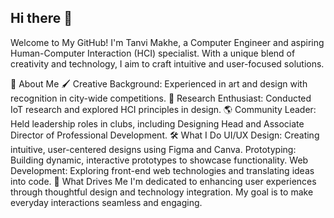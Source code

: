 ## Hi there 👋
Welcome to My GitHub!
I'm Tanvi Makhe, a Computer Engineer and aspiring Human-Computer Interaction (HCI) specialist. With a unique blend of creativity and technology, I aim to craft intuitive and user-focused solutions.

🌟 About Me
🖌️ Creative Background: Experienced in art and design with recognition in city-wide competitions.
🧪 Research Enthusiast: Conducted IoT research and explored HCI principles in design.
🌎 Community Leader: Held leadership roles in clubs, including Designing Head and Associate Director of Professional Development.
🛠️ What I Do
UI/UX Design: Creating intuitive, user-centered designs using Figma and Canva.
Prototyping: Building dynamic, interactive prototypes to showcase functionality.
Web Development: Exploring front-end web technologies and translating ideas into code.
🚀 What Drives Me
I'm dedicated to enhancing user experiences through thoughtful design and technology integration. My goal is to make everyday interactions seamless and engaging.



<!--
**tanvimakhe/tanvimakhe** is a ✨ _special_ ✨ repository because its `README.md` (this file) appears on your GitHub profile.

Here are some ideas to get you started:

- 🔭 I’m currently working on ...
- 🌱 I’m currently learning ...
- 👯 I’m looking to collaborate on ...
- 🤔 I’m looking for help with ...
- 💬 Ask me about ...
- 📫 How to reach me: ...
- 😄 Pronouns: ...
- ⚡ Fun fact: ...
-->
